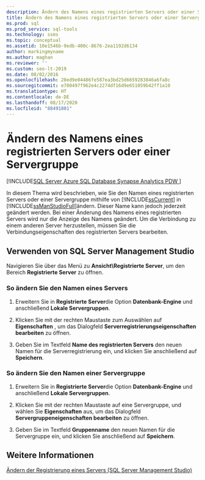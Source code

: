 ```yaml
---
description: Ändern des Namens eines registrierten Servers oder einer Servergruppe
title: Ändern des Namens eines registrierten Servers oder einer Servergruppe
ms.prod: sql
ms.prod_service: sql-tools
ms.technology: ssms
ms.topic: conceptual
ms.assetid: 10e1546b-9edb-400c-8676-2ea1192d6134
author: markingmyname
ms.author: maghan
ms.reviewer: ''
ms.custom: seo-lt-2019
ms.date: 08/02/2016
ms.openlocfilehash: 28ed9e04486fe587ea3bd25d6659283846a6fa8c
ms.sourcegitcommit: e700497f962e4c2274df16d9e651059b42ff1a10
ms.translationtype: HT
ms.contentlocale: de-DE
ms.lasthandoff: 08/17/2020
ms.locfileid: "88491801"
---
```

# <a name="change-the-name-of-registered-server-or-registered-server-group"></a>Ändern des Namens eines registrierten Servers oder einer Servergruppe

[!INCLUDE[SQL Server Azure SQL Database Synapse Analytics PDW ](../../includes/applies-to-version/sql-asdb-asdbmi-asa-pdw.md)]

In diesem Thema wird beschrieben, wie Sie den Namen eines registrierten Servers oder einer Servergruppe mithilfe von [!INCLUDE[ssCurrent](../../includes/sscurrent-md.md)] in [!INCLUDE[ssManStudioFull](../../includes/ssmanstudiofull-md.md)]ändern. Dieser Name kann jedoch jederzeit geändert werden. Bei einer Änderung des Namens eines registrierten Servers wird nur die Anzeige des Namens geändert. Um die Verbindung zu einem anderen Server herzustellen, müssen Sie die Verbindungseigenschaften des registrierten Servers bearbeiten.  
  
## <a name="using-sql-server-management-studio"></a><a name="SSMSProcedure"></a> Verwenden von SQL Server Management Studio

Navigieren Sie über das Menü zu **Ansicht\\Registrierte Server**, um den Bereich **Registrierte Server** zu öffnen.

### <a name="to-change-the-name-of-a-server"></a>So ändern Sie den Namen eines Servers

1. Erweitern Sie in **Registrierte Server**die Option **Datenbank-Engine** und anschließend **Lokale Servergruppen**.  

2. Klicken Sie mit der rechten Maustaste zum Auswählen auf **Eigenschaften** , um das Dialogfeld **Serverregistrierungseigenschaften bearbeiten** zu öffnen.

3. Geben Sie im Textfeld **Name des registrierten Servers** den neuen Namen für die Serverregistrierung ein, und klicken Sie anschließend auf **Speichern**.  

### <a name="to-change-the-name-of-a-server-group"></a>So ändern Sie den Namen einer Servergruppe  

1. Erweitern Sie in **Registrierte Server**die Option **Datenbank-Engine** und anschließend **Lokale Servergruppen**.  

2. Klicken Sie mit der rechten Maustaste auf eine Servergruppe, und wählen Sie **Eigenschaften** aus, um das Dialogfeld **Servergruppeneigenschaften bearbeiten** zu öffnen. 

3. Geben Sie im Textfeld **Gruppenname** den neuen Namen für die Servergruppe ein, und klicken Sie anschließend auf **Speichern**.  

## <a name="see-also"></a>Weitere Informationen

[Ändern der Registrierung eines Servers &#40;SQL Server Management Studio&#41;](../../tools/sql-server-management-studio/change-a-server-s-registration-sql-server-management-studio.md)
